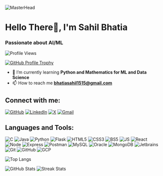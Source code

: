 ![MasterHead](https://i.pinimg.com/originals/b9/08/86/b90886beff7a7664af28e02792674ce7.gif)
# Hello There👋, I'm Sahil Bhatia
### Passionate about AI/ML

![Profile Views](https://komarev.com/ghpvc/?username=itssahillwhat&label=Profile%20views&color=000000&style=flat)

[![GitHub Profile Trophy](https://github-profile-trophy.vercel.app/?username=itssahillwhat&show_icons=true&theme=tokyonight&locale=en&layout=compact)](https://github.com/ryo-ma/github-profile-trophy)

- 🌱 I’m currently learning **Python and Mathematics for ML and Data Science**
- 📫 How to reach me **bhatiasahil1515@gmail.com**

## Connect with me:

[![GitHub](https://img.shields.io/badge/-GitHub-333333?style=flat&logo=github)](https://github.com/itssahillwhat)
[![LinkedIn](https://img.shields.io/badge/-LinkedIn-blue?style=flat&logo=linkedin)](https://www.linkedin.com/in/sahil-bhatia-140610250/)
[![X](https://img.shields.io/badge/-X-black?style=flat&logo=x)](https://x.com/itssahillwhat)
[![Gmail](https://img.shields.io/badge/-Gmail-D14836?style=flat&logo=gmail&logoColor=white)](mailto:bhatiasahil1515@gmail.com)

## Languages and Tools:

![C](https://img.icons8.com/color/48/c-programming.png)
![Java](https://img.icons8.com/color/48/java-coffee-cup-logo--v1.png)
![Python](https://img.icons8.com/color/48/python--v1.png)
![Flask](https://img.icons8.com/ios-filled/50/000000/flask.png)
![HTML5](https://img.icons8.com/color/48/html-5--v1.png)
![CSS3](https://img.icons8.com/color/48/css3.png)
![BS5](https://img.icons8.com/color/48/bootstrap--v2.png)
![JS](https://img.icons8.com/color/48/javascript--v1.png)
![React](https://img.icons8.com/external-tal-revivo-color-tal-revivo/48/external-react-a-javascript-library-for-building-user-interfaces-logo-color-tal-revivo.png)
![Node](https://img.icons8.com/color/48/nodejs.png)
![Express](https://img.icons8.com/ios/48/express-js.png)
![Postman](https://img.icons8.com/external-tal-revivo-color-tal-revivo/48/external-postman-is-the-only-complete-api-development-environment-logo-color-tal-revivo.png)
![MySQL](https://img.icons8.com/color/48/mysql-logo.png)
![Oracle](https://img.icons8.com/color/48/oracle-logo.png)
![MongoDB](https://img.icons8.com/external-tal-revivo-color-tal-revivo/48/external-mongodb-a-cross-platform-document-oriented-database-program-logo-color-tal-revivo.png)
![Jetbrains](https://img.icons8.com/fluency/48/jetbrains-toolbox.png)
![Git](https://img.icons8.com/color/48/git.png)
![GitHub](https://img.icons8.com/glyph-neue/48/github.png)
![GCP](https://img.icons8.com/color/48/google-cloud.png)

![Top Langs](https://github-readme-stats.vercel.app/api/top-langs?username=itssahillwhat&show_icons=true&locale=en&layout=compact&theme=tokyonight)

![GitHub Stats](https://github-readme-stats.vercel.app/api?username=itssahillwhat&show_icons=true&theme=tokyonight&locale=en&layout=compact)
![Streak Stats](https://github-readme-streak-stats.herokuapp.com/?user=itssahillwhat&show_icons=true&theme=tokyonight&locale=en&layout=compact)
